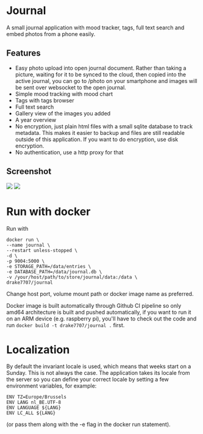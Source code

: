 # Journal
A small journal application with mood tracker, tags, full text search and embed photos from a phone easily.

## Features

- Easy photo upload into open journal document. Rather than taking a picture, waiting for it to be synced to the cloud, then copied into the active journal, you can go to /photo on your smartphone and images will be sent over websocket to the open journal.
- Simple mood tracking with mood chart
- Tags with tags browser
- Full text search
- Gallery view of the images you added
- A year overview
- No encryption, just plain html files with a small sqlite database to track metadata. This makes it easier to backup and files are still readable outside of this application. If you want to do encryption, use disk encryption.
- No authentication, use a http proxy for that

## Screenshot
![](https://i.imgur.com/AXqdzWK.png)
![](https://i.imgur.com/orZx8My.png)


# Run with docker

Run with
```
docker run \
--name journal \
--restart unless-stopped \
-d \
-p 9004:5000 \
-e STORAGE_PATH=/data/entries \
-e DATABASE_PATH=/data/journal.db \
-v /your/host/path/to/store/journal/data:/data \
drake7707/journal
```
Change host port, volume mount path or docker image name as preferred.

Docker image is built automatically through Github CI pipeline so only amd64 architecture is built and pushed automatically, if you want to run it on an ARM device (e.g. raspberry pi), you'll have to check out the code and run `docker build -t drake7707/journal .` first.

# Localization

By default the invariant locale is used, which means that weeks start on a Sunday. This is not always the case. The application takes its locale from the server so you can define your correct locale by setting a few environment variables, for example:

```
ENV TZ=Europe/Brussels
ENV LANG nl_BE.UTF-8
ENV LANGUAGE ${LANG}
ENV LC_ALL ${LANG}
```
(or pass them along with the -e flag in the docker run statement).
